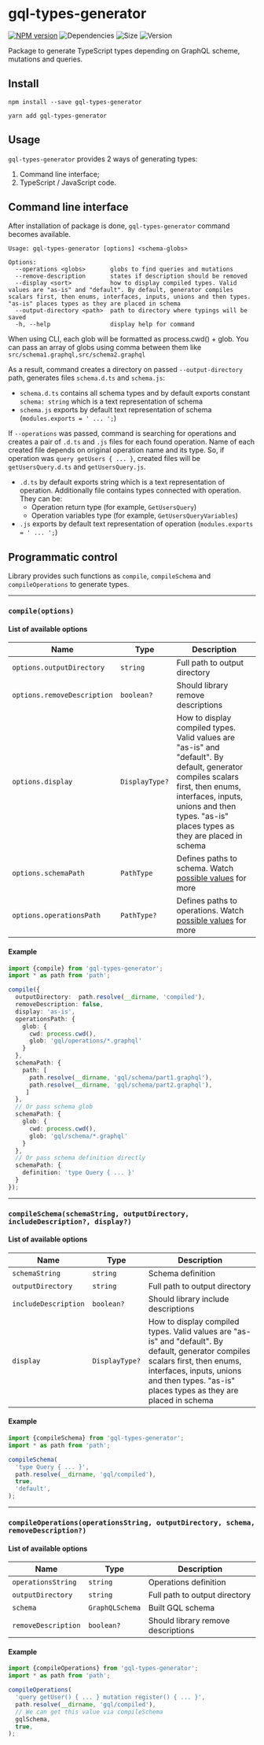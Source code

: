 gql-types-generator
===

[![NPM version][npm-image]][npm-url]
![Dependencies][deps-image]
![Size][size-image]
![Version][version-image]

[deps-image]: https://img.shields.io/david/wolframdeus/gql-types-generator
[npm-image]: https://img.shields.io/npm/dm/gql-types-generator
[npm-url]: https://www.npmjs.com/package/gql-types-generator
[size-image]: https://img.shields.io/bundlephobia/minzip/gql-types-generator
[version-image]: https://img.shields.io/npm/v/gql-types-generator

Package to generate TypeScript types depending on GraphQL scheme, mutations and 
queries.

## Install
```
npm install --save gql-types-generator
```
```
yarn add gql-types-generator
```

## Usage
`gql-types-generator` provides 2 ways of generating types:
1. Command line interface;
2. TypeScript / JavaScript code.

## Command line interface
After installation of package is done, `gql-types-generator` command
becomes available.

```
Usage: gql-types-generator [options] <schema-globs>

Options:
  --operations <globs>       globs to find queries and mutations
  --remove-description       states if description should be removed
  --display <sort>           how to display compiled types. Valid values are "as-is" and "default". By default, generator compiles scalars first, then enums, interfaces, inputs, unions and then types. "as-is" places types as they are placed in schema
  --output-directory <path>  path to directory where typings will be saved
  -h, --help                 display help for command
```

When using CLI, each glob will be formatted as process.cwd() + glob. You can
pass an array of globs using comma between them like `src/schema1.graphql,src/schema2.graphql`

As a result, command creates a directory on passed `--output-directory` path,
generates files `schema.d.ts` and `schema.js`:
 
- `schema.d.ts` contains all schema types and by default exports constant `schema: string` which
is a text representation of schema
- `schema.js` exports by default text representation of schema (`modules.exports = ' ... ';`)

If `--operations` was passed, command is searching for operations and creates a
pair of `.d.ts` and `.js` files for each found operation. Name of each created
file depends on original operation name and its type. So, if operation was
`query getUsers { ... }`, created files will be `getUsersQuery.d.ts` and
`getUsersQuery.js`.

- `.d.ts` by default exports string which is a text representation of operation.
Additionally file contains types connected with operation. They can be:
    - Operation return type (for example, `GetUsersQuery`)
    - Operation variables type (for example, `GetUsersQueryVariables`)
- `.js` exports by default text representation of operation (`modules.exports = ' ... ';`) 

## Programmatic control
Library provides such functions as `compile`, `compileSchema` and 
`compileOperations` to generate types.

---

### `compile(options)`
#### List of available options

| Name | Type | Description |
|---|---|---|
| `options.outputDirectory` | `string` | Full path to output directory |
| `options.removeDescription` | `boolean?` | Should library remove descriptions |
| `options.display` | `DisplayType?` | How to display compiled types. Valid values are "as-is" and "default". By default, generator compiles scalars first, then enums, interfaces, inputs, unions and then types. "as-is" places types as they are placed in schema |
| `options.schemaPath` | `PathType` | Defines paths to schema. Watch [possible values](https://github.com/wolframdeus/gql-types-generator/blob/master/src/types/compilation.ts#L23-L26) for more |
| `options.operationsPath` | `PathType?` | Defines paths to operations. Watch [possible values](https://github.com/wolframdeus/gql-types-generator/blob/master/src/types/compilation.ts#L23-L26) for more |

#### Example
```typescript
import {compile} from 'gql-types-generator';
import * as path from 'path';

compile({
  outputDirectory:  path.resolve(__dirname, 'compiled'),
  removeDescription: false,
  display: 'as-is',
  operationsPath: {
    glob: {
      cwd: process.cwd(),
      glob: 'gql/operations/*.graphql'
    }
  },
  schemaPath: {
    path: [
      path.resolve(__dirname, 'gql/schema/part1.graphql'),
      path.resolve(__dirname, 'gql/schema/part2.graphql'),
     ]
  },
  // Or pass schema glob
  schemaPath: {
    glob: {
      cwd: process.cwd(),
      glob: 'gql/schema/*.graphql'
    }
  },
  // Or pass schema definition directly
  schemaPath: {
    definition: 'type Query { ... }'
  }
});
```

---

### `compileSchema(schemaString, outputDirectory, includeDescription?, display?)`
#### List of available options

| Name | Type | Description |
|---|---|---|
| `schemaString` | `string` | Schema definition |
| `outputDirectory` | `string` | Full path to output directory |
| `includeDescription` | `boolean?` | Should library include descriptions |
| `display` | `DisplayType?` | How to display compiled types. Valid values are "as-is" and "default". By default, generator compiles scalars first, then enums, interfaces, inputs, unions and then types. "as-is" places types as they are placed in schema |

#### Example
```typescript
import {compileSchema} from 'gql-types-generator';
import * as path from 'path';

compileSchema(
  'type Query { ... }',
  path.resolve(__dirname, 'gql/compiled'),
  true,
  'default',
);
```

---

### `compileOperations(operationsString, outputDirectory, schema, removeDescription?)`
#### List of available options

| Name | Type | Description |
|---|---|---|
| `operationsString` | `string` | Operations definition |
| `outputDirectory` | `string` | Full path to output directory |
| `schema` | `GraphQLSchema` | Built GQL schema |
| `removeDescription` | `boolean?` | Should library remove descriptions |

#### Example
```typescript
import {compileOperations} from 'gql-types-generator';
import * as path from 'path';

compileOperations(
  'query getUser() { ... } mutation register() { ... }',
  path.resolve(__dirname, 'gql/compiled'),
  // We can get this value via compileSchema
  gqlSchema,
  true,
);
```
